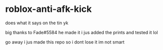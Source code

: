 # roblox-anti-afk-kick
does what it says on the tin yk

big thanks to Fade#5584 he made it i jus added the prints and tested it lol

go away i jus made this repo so i dont lose it im not smart
